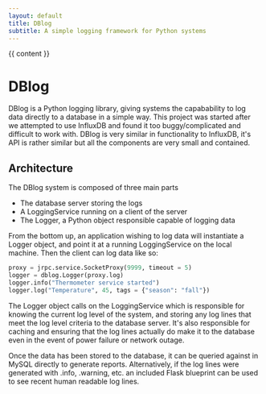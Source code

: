 ```yaml
---
layout: default
title: DBlog
subtitle: A simple logging framework for Python systems
---
```


{{ content }}

# DBlog
DBlog is a Python logging library, giving systems the capabability to log data directly to a database in a simple way.
This project was started after we attempted to use InfluxDB and found it too buggy/complicated and difficult to work with.
DBlog is very similar in functionality to InfluxDB, it's API is rather similar but all the components are very small and contained.


Architecture
---
The DBlog system is composed of three main parts

- The database server storing the logs
- A LoggingService running on a client of the server
- The Logger, a Python object responsible capable of logging data

From the bottom up, an application wishing to log data will instantiate a Logger object, and point it at a running LoggingService on the local machine.
Then the client can log data like so:

```python
proxy = jrpc.service.SocketProxy(9999, timeout = 5)
logger = dblog.Logger(proxy.log)
logger.info("Thermometer service started")
logger.log("Temperature", 45, tags = {"season": "fall"})
```

The Logger object calls on the LoggingService which is responsible for knowing the current log level of the system, and storing any log lines that meet the log level criteria to the database server.
It's also responsible for caching and ensuring that the log lines actually do make it to the database even in the event of power failure or network outage.

Once the data has been stored to the database, it can be queried against in MySQL directly to generate reports.
Alternatively, if the log lines were generated with .info, .warning, etc. an included Flask blueprint can be used to see recent human readable log lines.